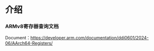 # 介绍

### ARMv8寄存器查询文档

Document：https://developer.arm.com/documentation/ddi0601/2024-06/AArch64-Registers/



